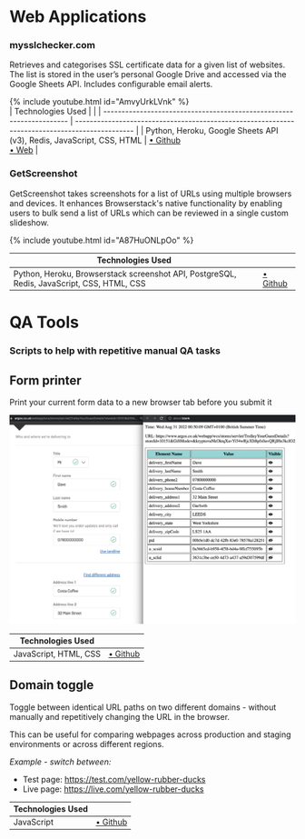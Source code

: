 # Web Applications

### mysslchecker.com

Retrieves and categorises SSL certificate data for a given list of websites. The list is stored in the user’s personal Google Drive and accessed via the Google Sheets API. Includes configurable email alerts.

{% include youtube.html id="AmvyUrkLVnk" %}
<br />
| Technologies Used | |
| -------------------------------------------------------------------- | ---------------------------------------------------------------------------------------------- |
| Python, Heroku, Google Sheets API (v3), Redis, JavaScript, CSS, HTML | [• Github](https://github.com/rintin-tim/mysslchecker)<br/> [• Web](https://mysslchecker.com/) |

### GetScreenshot

GetScreenshot takes screenshots for a list of URLs using multiple browsers and devices. It enhances Browserstack's native functionality by enabling users to bulk send a list of URLs which can be reviewed in a single custom slideshow.

{% include youtube.html id="A87HuONLpOo" %}
<br />

| Technologies Used                                                                          |                                                        |
| ------------------------------------------------------------------------------------------ | ------------------------------------------------------ |
| Python, Heroku, Browserstack screenshot API, PostgreSQL, Redis, JavaScript, CSS, HTML, CSS | [• Github](https://github.com/rintin-tim/mysslchecker) |

# QA Tools

### Scripts to help with repetitive manual QA tasks

## Form printer

Print your current form data to a new browser tab before you submit it

<a href="https://github.com/rintin-tim/print_form" target="_blank"><img src="print-form.png" alt="print form example" width="640"></a>

| Technologies Used     |                                                      |
| --------------------- | ---------------------------------------------------- |
| JavaScript, HTML, CSS | [• Github](https://github.com/rintin-tim/print_form) |

## Domain toggle

Toggle between identical URL paths on two different domains - without manually and repetitively changing the URL in the browser.

This can be useful for comparing webpages across production and staging environments or across different regions.

_Example - switch between:_

- Test page: https://test.com/yellow-rubber-ducks
- Live page: https://live.com/yellow-rubber-ducks

| Technologies Used |                                                         |
| ----------------- | ------------------------------------------------------- |
| JavaScript        | [• Github](https://github.com/rintin-tim/domain_toggle) |
